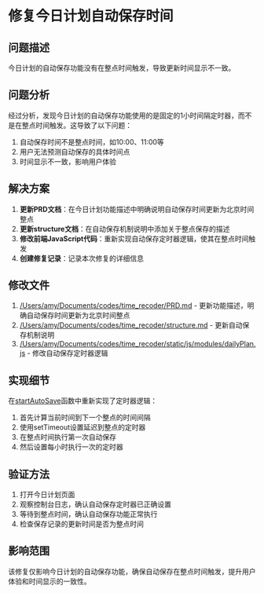# 修复今日计划自动保存时间

## 问题描述
今日计划的自动保存功能没有在整点时间触发，导致更新时间显示不一致。

## 问题分析
经过分析，发现今日计划的自动保存功能使用的是固定的1小时间隔定时器，而不是在整点时间触发。这导致了以下问题：
1. 自动保存时间不是整点时间，如10:00、11:00等
2. 用户无法预测自动保存的具体时间点
3. 时间显示不一致，影响用户体验

## 解决方案
1. **更新PRD文档**：在今日计划功能描述中明确说明自动保存时间更新为北京时间整点
2. **更新structure文档**：在自动保存机制说明中添加关于整点保存的描述
3. **修改前端JavaScript代码**：重新实现自动保存定时器逻辑，使其在整点时间触发
4. **创建修复记录**：记录本次修复的详细信息

## 修改文件
1. [/Users/amy/Documents/codes/time_recoder/PRD.md](file:///Users/amy/Documents/codes/time_recoder/PRD.md) - 更新功能描述，明确自动保存时间更新为北京时间整点
2. [/Users/amy/Documents/codes/time_recoder/structure.md](file:///Users/amy/Documents/codes/time_recoder/structure.md) - 更新自动保存机制说明
3. [/Users/amy/Documents/codes/time_recoder/static/js/modules/dailyPlan.js](file:///Users/amy/Documents/codes/time_recoder/static/js/modules/dailyPlan.js) - 修改自动保存定时器逻辑

## 实现细节
在[startAutoSave](file:///Users/amy/Documents/codes/time_recoder/static/js/modules/dailyPlan.js#L707-L733)函数中重新实现了定时器逻辑：
1. 首先计算当前时间到下一个整点的时间间隔
2. 使用setTimeout设置延迟到整点的定时器
3. 在整点时间执行第一次自动保存
4. 然后设置每小时执行一次的定时器

## 验证方法
1. 打开今日计划页面
2. 观察控制台日志，确认自动保存定时器已正确设置
3. 等待到整点时间，确认自动保存功能正常执行
4. 检查保存记录的更新时间是否为整点时间

## 影响范围
该修复仅影响今日计划的自动保存功能，确保自动保存在整点时间触发，提升用户体验和时间显示的一致性。